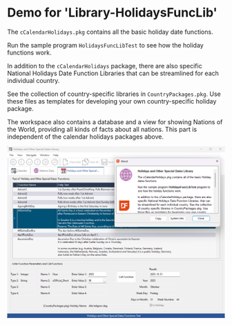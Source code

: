 # Demo for 'Library-HolidaysFuncLib'

The `cCalendarHolidays.pkg` contains all the basic holiday date functions.

Run the sample program `HolidaysFuncLibTest` to see how the holiday functions work.

In addition to the `cCalendarHolidays` package, there are also specific National Holidays Date Function Libraries that can be streamlined for each individual country.

See the collection of country-specific libraries in `CountryPackages.pkg`. Use these files as templates for developing your own country-specific holiday package.

The workspace also contains a database and a view for showing Nations of the World, providing all kinds of facts about all nations. This part is independent of the calendar holidays packages above.

![Sample of how the HolidaysFuncLib.src program looks like:](Bitmaps/HolidaysFuncLibTest.png)


